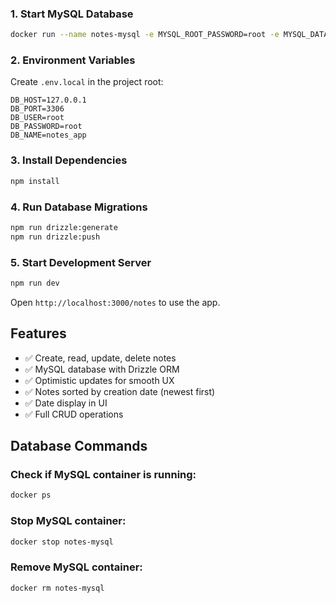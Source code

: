 ### 1. Start MySQL Database

```bash
docker run --name notes-mysql -e MYSQL_ROOT_PASSWORD=root -e MYSQL_DATABASE=notes_app -p 3306:3306 -d mysql:8
```

### 2. Environment Variables

Create `.env.local` in the project root:

```
DB_HOST=127.0.0.1
DB_PORT=3306
DB_USER=root
DB_PASSWORD=root
DB_NAME=notes_app
```

### 3. Install Dependencies

```bash
npm install
```

### 4. Run Database Migrations

```bash
npm run drizzle:generate
npm run drizzle:push
```

### 5. Start Development Server

```bash
npm run dev
```

Open `http://localhost:3000/notes` to use the app.

## Features

- ✅ Create, read, update, delete notes
- ✅ MySQL database with Drizzle ORM
- ✅ Optimistic updates for smooth UX
- ✅ Notes sorted by creation date (newest first)
- ✅ Date display in UI
- ✅ Full CRUD operations

## Database Commands

### Check if MySQL container is running:

```bash
docker ps
```

### Stop MySQL container:

```bash
docker stop notes-mysql
```

### Remove MySQL container:

```bash
docker rm notes-mysql
```
